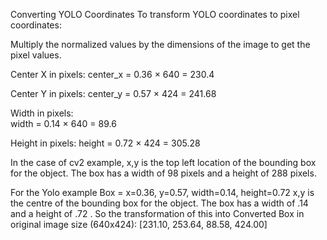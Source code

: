 Converting YOLO Coordinates
To transform YOLO coordinates to pixel coordinates:

Multiply the normalized values by the dimensions of the image to get the pixel values.

Center X in pixels:
center_x = 0.36 × 640 = 230.4

Center Y in pixels:
center_y = 0.57 × 424 = 241.68

Width in pixels:  
width = 0.14 × 640 = 89.6

Height in pixels:
height = 0.72 × 424 = 305.28

In the case of cv2 example, x,y is the top left location of the bounding box for the object. The box has a width of 98 pixels and a height of 288 pixels.

For the Yolo example Box = x=0.36, y=0.57, width=0.14, height=0.72
x,y is the centre of the bounding box for the object. The box has a width of .14 and a height of .72 .
So the transformation of this into Converted Box in original image size (640x424): [231.10, 253.64, 88.58, 424.00]
